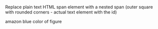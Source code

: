 Replace plain text HTML span element with a nested span (outer square with rounded corners - actual text element with the id)

amazon blue color of figure
